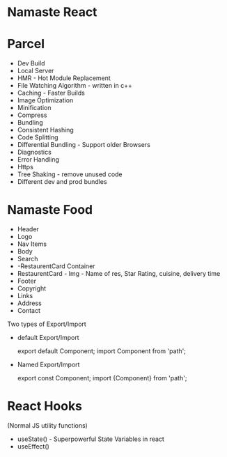 # Namaste React

# Parcel

- Dev Build
- Local Server
- HMR - Hot Module Replacement
- File Watching Algorithm - written in c++
- Caching - Faster Builds
- Image Optimization
- Minification
- Compress
- Bundling
- Consistent Hashing
- Code Splitting
- Differential Bundling - Support older Browsers
- Diagnostics
- Error Handling
- Https
- Tree Shaking - remove unused code
- Different dev and prod bundles

# Namaste Food

- Header
- Logo
- Nav Items
- Body
- Search
- -RestaurentCard Container
- RestaurentCard - Img - Name of res, Star Rating, cuisine, delivery time
- Footer
- Copyright
- Links
- Address
- Contact

Two types of Export/Import

- default Export/Import

  export default Component;
  import Component from 'path';

- Named Export/Import

  export const Component;
  import {Component} from 'path';

# React Hooks

(Normal JS utility functions)

- useState() - Superpowerful State Variables in react
- useEffect()
